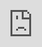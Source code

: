 ```yaml
---
layout: page
title: Music Test
permalink: /musictest/
---
```


This is a test for setting up the template for all of my Album of the Year content. This is a generic paragraph that I am generating as lead text. Let's get to the actual content.

<!-- more -->

<div align="center">
	<h2 style="font-size: 1.5em">
		<strong>Artist - <em>Album</em></strong>
	</h2>
	<img src="https://f4.bcbits.com/img/a3558358609_10.jpg" style="width:300px" />
</div>

**Genre** - ListOfGenres

PARAGRAPH_GOES_HERE

<!-- Use this block for embedding a link to YT/Spotify/whatever -->
<!--
<div align="center">
	<div style="width:600px">
		<div class="embed"><iframe src="https://streamable.com/s/9lg6p/ioxcpn" frameborder="0" maxwidth="600px" allowfullscreen style="width:100%;height:100%;position:absolute;left:0px;top:0px;overflow:hidden;"></iframe></div>
	</div>
</div>
-->

**Notable tracks:** TRACK_1, TRACK_2

**Links:** [Spotify][a10Spotify] // [YouTube][a10YT] // [Bandcamp][a10Bandcamp] // [Apple Music][a10Apple]


[a10Spotify]: http://google.com
[a10YT]: http://google.com
[a10Bandcamp]: http://google.com
[a10Apple]: http://google.com

---

# Singles of 2019

I wanted to start with my favorite EPs and singles of 2019, which are not ranked and just exist as individual bright spots on the year. All of these hit me at a certain point in time that made me go "whoa" for various reasons, and I wanted to share them with you (some with commentary, and some without).

<div align="center">
  <h2 style="font-size: 1.5em">
    <strong>Killswitch Engage - <em>The Signal Fire</em></strong>
  </h2>
  <img src="https://upload.wikimedia.org/wikipedia/en/2/24/Killswitch_Engage_-_Atonement.png" style="width:300px" />
</div>

**Genre** - Metal, Metalcore

I've been listening to Killswitch Engage since I was in high school, and fell in love with the band when Howard Jones became their singer after Jesse Leach's departure in 2002. Jones himself had to depart from the band in 2012 while dealing with type 2 diabetes, and the band eventually brought Leach back to be their vocalist.

For 7 years, I had been crossing my fingers that the band would bring Howard back to split vocal duties on a tour, or even a show. Instead, I got a song and a music video! The magic moment starts at 0:51 below.

<div align="center">
  <div style="width:600px">
    <div class="embed"><iframe src="https://www.youtube.com/embed/2N0ShfOOEq4" frameborder="0" maxwidth="600px" allowfullscreen style="width:100%;height:100%;position:absolute;left:0px;top:0px;overflow:hidden;"></iframe></div>
  </div>
</div>

---

<div align="center">
  <h2 style="font-size: 1.5em">
    <strong>Pomplamoose - <em>Lisztomania (Phoenix cover)</em></strong>
  </h2>
  <img src="https://yt3.ggpht.com/a/AGF-l78m1hI-5PuWG35BXbTmOwnkxCx1zPrWxjtuHg=s900-c-k-c0xffffffff-no-rj-mo" style="width:300px" />
</div>

**Genre** - Indie

Pomplamoose is another band that's been with me for years. I remember listening to their covers of [the Angry Birds theme song](https://www.youtube.com/watch?v=7UCm6uyzNE8) or [Michael Jackson's 'Beat It'](https://www.youtube.com/watch?v=meT2eqgDjiM) in college. Over the past year & change, Nataly and Jack have been recording a ton of unique mashups, covers, and originals with the help of some of their friends, and they have all been killer. I encourage you to check out their full video catalog if you enjoy this video.

<div align="center">
  <div style="width:600px">
    <div class="embed"><iframe src="https://www.youtube.com/embed/HqxcJb5ydDw" frameborder="0" maxwidth="600px" allowfullscreen style="width:100%;height:100%;position:absolute;left:0px;top:0px;overflow:hidden;"></iframe></div>
  </div>
</div>

---

<div align="center">
  <h2 style="font-size: 1.5em">
    <strong>Bad Snacks - <em>Oh, Shoot</em></strong>
  </h2>
  <img src="https://i1.sndcdn.com/avatars-000494627736-2019ms-t500x500.jpg" style="width:300px" />
</div>

**Genre** - Hip-hop, DJ

At some point earlier this year, I stumbled across **Andrew Huang's** ["Flip the Sample" challenge](https://www.youtube.com/watch?v=zvKY_DnM1PA), and I was blown away by the creativity of all of the participants and the concept of these videos in general. Watching Snacks transform the simple piano line into a beautiful chill-hop beat was one of my favorite musical discoveries of 2019. (Honorable mention to Virtual Riot's flip in the video.)

<div align="center">
  <div style="width:600px">
    <div class="embed">
      <iframe width="100%" height="300" scrolling="no" frameborder="no" allow="autoplay" src="https://w.soundcloud.com/player/?url=https%3A//api.soundcloud.com/tracks/566680191&color=%23ff5500&auto_play=false&hide_related=false&show_comments=true&show_user=true&show_reposts=false&show_teaser=true&visual=true"></iframe>
    </div>
  </div>
</div>

---

<div align="center">
  <h2 style="font-size: 1.5em">
    <strong>Jakub Zytecki - <em>Sunflower</em></strong>
  </h2>
  <img src="https://f4.bcbits.com/img/a2786547792_10.jpg" style="width:300px" />
</div>

**Genre** - Prog rock, Instrumental

Just a gorgeous track from Jakub, making me wish I could write music and guitar lines even 10% as good as he can.

<div align="center">
  <div style="width:600px">
    <div class="embed"><iframe src="https://www.youtube.com/embed/5RFipLyZC60" frameborder="0" maxwidth="600px" allowfullscreen style="width:100%;height:100%;position:absolute;left:0px;top:0px;overflow:hidden;"></iframe></div>
  </div>
</div>

---

<div align="center">
  <h2 style="font-size: 1.5em">
    <strong>The 1975 - <em>People</em></strong>
  </h2>
  <img src="https://www.readdork.com/images/article/Artist-Images/1-9/The-1975/7ffe4c81634c472f7f5176a6660dde4b.1000x1000x1.png" style="width:300px" />
</div>

**Genre** - Indie rock

I'm constantly impressed with The 1975's ability to completely transform their sound from album to album, or even track to track. The punk aesthetic of this song grabbed hold of me the day this track dropped, and actually inspired this entire category to be created.

### Warning: do not watch this video if you suffer from epilepsy

<div align="center">
  <div style="width:600px">
    <div class="embed"><iframe src="https://www.youtube.com/embed/EKdPxXWm7Jg" frameborder="0" maxwidth="600px" allowfullscreen style="width:100%;height:100%;position:absolute;left:0px;top:0px;overflow:hidden;"></iframe></div>
  </div>
</div>

---

<div align="center">
  <h2 style="font-size: 1.5em">
    <strong>Voyager - <em>Colours</em></strong>
  </h2>
  <img src="https://f4.bcbits.com/img/a3894579404_10.jpg" style="width:300px" />
</div>

**Genre** - Progressive metal

This song grabbed me with its blend of metal and synthwave, a genre I took a deep dive into earlier this year.

<div align="center">
  <div style="width:600px">
    <div class="embed"><iframe src="https://www.youtube.com/embed/reFRCJzHN8I" frameborder="0" maxwidth="600px" allowfullscreen style="width:100%;height:100%;position:absolute;left:0px;top:0px;overflow:hidden;"></iframe></div>
  </div>
</div>

---

<div align="center">
  <h2 style="font-size: 1.5em">
    <strong>Opeth - <em>Lovelorn Crime</em></strong>
  </h2>
  <img src="https://upload.wikimedia.org/wikipedia/en/6/6d/Opeth_-_In_Cauda_Venenum.png" style="width:300px" />
</div>

**Genre** - Progressive rock

This album will be making its return on my Albums of the Year lists, but I wanted to specifically call it out here as well. The guitar player was talking about this song in an interview, and stated "[Lovelorn Crime] started off in the demo stage of the album, Mikael [vocalist] had this beautiful ballad. He asked me, 'I want you to do a long solo. I want this to be the solo that people will remember you for when you die'. I thought, 'Okay, thank you for the pressure, mate.'" Sit back in your favorite chair and give this track a listen.

<div align="center">
  <div style="width:600px">
    <div class="embed"><iframe src="https://www.youtube.com/embed/b1vJTzhxm7g" frameborder="0" maxwidth="600px" allowfullscreen style="width:100%;height:100%;position:absolute;left:0px;top:0px;overflow:hidden;"></iframe></div>
  </div>
</div>

---

That's it for the singles. Stay tuned in the coming days for my favorite albums!

*What do you think? Great tracks? Terrible songs? Did you have any particular favorites in 2019? You should [hit me up on Twitter][twitter] and let me know!*


[^1]: First just a text list in Notes, then a full Google spreadsheet, and finally a Trello board so I could drag & drop the albums in order.
[^2]: Music is art, and art is subjective. That's why all of these are going to be labeled as my favorites, and not "best of", because what I enjoy here in December 2019 is drastically different than it was in January 2019, or what I'll enjoy down the road.